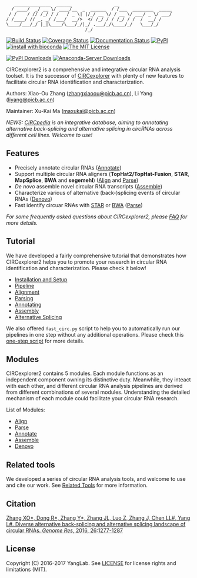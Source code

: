 ```
   ______________  ______                __
  / ____/  _/ __ \/ ____/__  _  ______  / /___  ________  _____
 / /    / // /_/ / /   / _ \| |/_/ __ \/ / __ \/ ___/ _ \/ ___/
/ /____/ // _, _/ /___/  __/>  </ /_/ / / /_/ / /  /  __/ /
\____/___/_/ |_|\____/\___/_/|_/ .___/_/\____/_/   \___/_/
                              /_/
```

[![Build Status](https://travis-ci.org/YangLab/CIRCexplorer2.svg?branch=master)](https://travis-ci.org/YangLab/CIRCexplorer2)
[![Coverage Status](https://coveralls.io/repos/github/YangLab/CIRCexplorer2/badge.svg?branch=master)](https://coveralls.io/github/YangLab/CIRCexplorer2?branch=master)
[![Documentation Status](https://readthedocs.org/projects/circexplorer2/badge/?version=latest)](http://circexplorer2.readthedocs.org/en/latest/?badge=latest)
[![PyPI](https://img.shields.io/pypi/v/circexplorer2.svg)](https://pypi.python.org/pypi/CIRCexplorer2)
[![install with bioconda](https://img.shields.io/badge/install%20with-bioconda-brightgreen.svg?style=flat-square)](http://bioconda.github.io/recipes/circexplorer2/README.html)
[![The MIT License](https://img.shields.io/badge/license-MIT-orange.svg)](https://github.com/YangLab/CIRCexplorer2/blob/master/LICENSE.txt)

[![PyPI Downloads](https://img.shields.io/pypi/dm/circexplorer2.svg)](https://pypi.python.org/pypi/circexplorer2)
[![Anaconda-Server Downloads](https://anaconda.org/bioconda/circexplorer2/badges/downloads.svg)](https://anaconda.org/bioconda/circexplorer2)


CIRCexplorer2 is a comprehensive and integrative circular RNA analysis toolset. It is the successor of [CIRCexplorer](http://yanglab.github.io/CIRCexplorer/) with plenty of new features to facilitate circular RNA identification and characterization.

Authors: Xiao-Ou Zhang (zhangxiaoou@picb.ac.cn), Li Yang (liyang@picb.ac.cn)

Maintainer: Xu-Kai Ma (maxukai@picb.ac.cn)

*NEWS: [CIRCpedia](http://www.picb.ac.cn/rnomics/circpedia) is an integrative database, aiming to annotating alternative back-splicing and alternative splicing in circRNAs across different cell lines. Welcome to use!*

## Features

* Precisely annotate circular RNAs ([Annotate](modules/annotate.md))
* Support multiple circular RNA aligners (**TopHat2/TopHat-Fusion**, **STAR**, **MapSplice**, **BWA** and **segemehl**) ([Align](modules/align.md) and [Parse](modules/parse.md))
* *De novo* assemble novel circular RNA transcripts ([Assemble](modules/assemble.md))
* Characterize various of alternative (back-)splicing events of circular RNAs ([Denovo](modules/denovo.md))
* Fast identify circuar RNAs with [STAR](https://github.com/alexdobin/STAR) or [BWA](https://github.com/lh3/bwa) ([Parse](modules/parse.md))

*For some frequently asked questions about CIRCexplorer2, please [FAQ](about/faq.md) for more details.*

## Tutorial

We have developed a fairly comprehensive tutorial that demonstrates how CIRCexplorer2 helps you to promote your research in circular RNA identification and characterization. Please check it below!

* [Installation and Setup](tutorial/setup.md)
* [Pipeline](tutorial/pipeline.md)
* [Alignment](tutorial/alignment.md)
* [Parsing](tutorial/parsing.md)
* [Annotating](tutorial/annotating.md)
* [Assembly](tutorial/assembly.md)
* [Alternative Splicing](tutorial/as.md)

We also offered `fast_circ.py` script to help you to automatically run our pipelines in one step without any additional operations. Please check this [one-step script](tutorial/one_step.md) for more details.

## Modules

CIRCexplorer2 contains 5 modules. Each module functions as an independent component owning its distinctive duty. Meanwhile, they inteact with each other, and different circular RNA analysis pipelines are derived from different combinations of several modules. Understanding the detailed mechanism of each module could facilitate your circular RNA research.

List of Modules:

* [Align](modules/align.md)
* [Parse](modules/parse.md)
* [Annotate](modules/annotate.md)
* [Assemble](modules/assemble.md)
* [Denovo](modules/denovo.md)

## Related tools

We developed a series of circular RNA analysis tools, and welcome to use and cite our work. See [Related Tools](about/tools.md) for more information.

## Citation

[Zhang XO\*, Dong R\*, Zhang Y\*, Zhang JL, Luo Z, Zhang J, Chen LL#, Yang L#. Diverse alternative back-splicing and alternative splicing landscape of circular RNAs. *Genome Res*, 2016, 26:1277-1287](http://genome.cshlp.org/content/26/9/1277.abstract)

## License

Copyright (C) 2016-2017 YangLab. See [LICENSE](about/license.md) for license rights and limitations (MIT).
